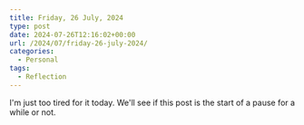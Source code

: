 ```yaml
---
title: Friday, 26 July, 2024
type: post
date: 2024-07-26T12:16:02+00:00
url: /2024/07/friday-26-july-2024/
categories:
  - Personal
tags:
  - Reflection
---
```


I'm just too tired for it today. We'll see if this post is the start of a pause for a while or not.